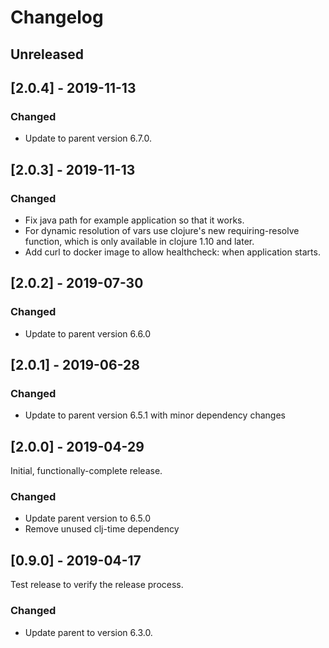 # Changelog

## Unreleased

## [2.0.4] - 2019-11-13

### Changed

  - Update to parent version 6.7.0.

## [2.0.3] - 2019-11-13

### Changed

  - Fix java path for example application so that it works.
  - For dynamic resolution of vars use clojure's new 
    requiring-resolve function, which is only available in
    clojure 1.10 and later.
  - Add curl to docker image to allow healthcheck: when application starts.

## [2.0.2] - 2019-07-30

### Changed

  - Update to parent version 6.6.0

## [2.0.1] - 2019-06-28

### Changed

  - Update to parent version 6.5.1 with minor dependency changes

## [2.0.0] - 2019-04-29

Initial, functionally-complete release.

### Changed 

  - Update parent version to 6.5.0
  - Remove unused clj-time dependency

## [0.9.0] - 2019-04-17

Test release to verify the release process.

### Changed

  - Update parent to version 6.3.0.

 
